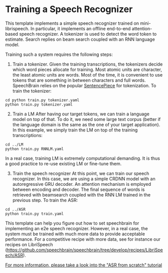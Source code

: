 # Training a Speech Recognizer

This template implements a simple speech recognizer trained on mini-librispeech.  In particular,  it implements an offline end-to-end attention-based speech recognizer.  A tokenizer is used to detect the word token to estimate. Search replies on beam search coupled with an RNN language model. 

Training such a system requires the following steps:

1. Train a tokenizer. 
Given the training transcriptions, the tokenizers decide which word pieces allocate for training. Most atomic units are character,  the least atomic units are words.  Most of the time, it is convenient to use tokens that are something in between characters and full words. 
SpeechBrain relies on the popular [SentencePiece](https://github.com/google/sentencepiece) for tokenization. To train the tokenizer:

```
cd python train.py tokenizer.yaml
python train.py tokenizer.yaml
```

2. Train a LM
After having our target tokens, we can train a language model on top of that. To do it, we need some large text corpus (better if the language domain is the same as the one of your target application). In this example, we simply train the LM on top of the training transcriptions:

```
cd ../LM
python train.py RNNLM.yaml
```

In a real case, training LM is extremely computational demanding. It is thus a good practice to re-use existing LM or fine-tune them.

3. Train the speech recognizer
At this point, we can train our speech recognizer. In this case, we are using a simple CRDNN model with an autoregressive GRU decoder. An attention mechanism is employed between encoding and decoder. The final sequence of words is retrieved with beamsearch coupled with the RNN LM trained in the previous step. To train the ASR:

```
cd ../ASR
python train.py train.yaml
```

This template can help you figure out how to set speechbrain for implementing an e2e speech recognizer. However, in a real case, the system must be trained with much more data to provide acceptable performance. For a competitive recipe with more data, see for instance our recipes on LibriSpeech (https://github.com/speechbrain/speechbrain/tree/develop/recipes/LibriSpeech/ASR).

[For more information, please take a look into the "ASR from scratch" tutorial](https://colab.research.google.com/drive/1aFgzrUv3udM_gNJNUoLaHIm78QHtxdIz?usp=sharing)
